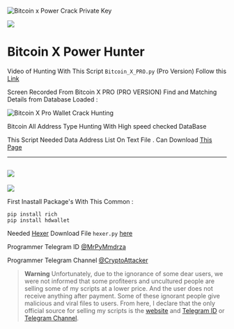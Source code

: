 ![Bitcoin x Power Crack Private Key](https://raw.githubusercontent.com/Pymmdrza/BitcoinXPowerHunter/mainx/BTCXPowerCover.jpg 'Bitcoin x Power Crack Private Key')

![](https://raw.githubusercontent.com/Pymmdrza/BitcoinXPowerHunter/mainx/xs1.png)

# Bitcoin X Power Hunter

Video of Hunting With This Script `Bitcoin_X_PRO.py` (Pro Version) Follow this [Link](https://github.com/Pymmdrza/BitcoinXPowerHunter/blob/mainx/Bitcoin_x_PRO.mp4)


Screen Recorded From Bitcoin X PRO (PRO VERSION) Find and Matching Details from Database Loaded :

![Bitcoin X Pro Wallet Crack Hunting](https://raw.githubusercontent.com/Pymmdrza/BitcoinXPowerHunter/mainx/btc_X_pro.gif 'Bitcoin X Pro Wallet Crack Hunting')


Bitcoin All Address Type Hunting With High speed checked DataBase

This Script Needed Data Address List On Text File . Can Download [This Page](https://github.com/Pymmdrza/Rich-Address-Wallet/tree/main/Bitcoin 'Rich Wallet Address Bitcoin')

---
![](https://github.com/Pymmdrza/BitcoinXPowerHunter/blob/mainx/Bitcoin_X_Power.gif)
---
![](https://raw.githubusercontent.com/Pymmdrza/BitcoinXPowerHunter/mainx/xpower.JPG)

First Inastall Package's With This Common :

```
pip install rich
pip install hdwallet
```
Needed [Hexer](https://github.com/Pymmdrza/HEXER) Download File `hexer.py` [here](https://github.com/Pymmdrza/HEXER/blob/main/mHash/hexer.py)


Programmer Telegram ID [@MrPyMmdrza](https://t.me/MrPyMmdrza)

Programmer Telegram Channel [@CryptoAttacker](https://t.me/CryptoAttacker)

> **Warning**
> Unfortunately, due to the ignorance of some dear users, we were not informed that some profiteers and uncultured people are selling some of my scripts at a lower price. And the user does not receive anything after payment. Some of these ignorant people give malicious and viral files to users. From here, I declare that the only official source for selling my scripts is the [website](https://mmdrza.com) and [Telegram ID](https://t.me/MrPyMmdrza) or [Telegram Channel](https://t.me/CryptoAttacker).
